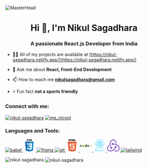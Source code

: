 ![MasterHead](https://media.licdn.com/dms/image/D4D16AQExwW77vQ46wA/profile-displaybackgroundimage-shrink_350_1400/0/1685438323114?e=1701302400&v=beta&t=58csRedvJEvTo7G01IS4YLyx1WyzavhGGKG3Np8WObk)
<h1 align="center">Hi 👋, I'm Nikul Sagadhara</h1>
<h3 align="center">A passionate React.js Developer from India</h3>

- 👨‍💻 All of my projects are available at [https://nikul-sagadhara.netlify.app/](https://nikul-sagadhara.netlify.app/)

- 💬 Ask me about **React, Front-End Development**

- 📫 How to reach me **nikulsagadhara@gmail.com**

- ⚡ Fun fact **not a sports friendly**

<h3 align="left">Connect with me:</h3>
<p align="left">
<a href="https://linkedin.com/in/nikul-sagadhara" target="blank"><img align="center" src="https://raw.githubusercontent.com/rahuldkjain/github-profile-readme-generator/master/src/images/icons/Social/linked-in-alt.svg" alt="nikul-sagadhara" height="30" width="40" /></a>
<a href="https://instagram.com/me_nicool" target="blank"><img align="center" src="https://raw.githubusercontent.com/rahuldkjain/github-profile-readme-generator/master/src/images/icons/Social/instagram.svg" alt="me_nicool" height="30" width="40" /></a>
</p>

<h3 align="left">Languages and Tools:</h3>
<p align="left"> <a href="https://babeljs.io/" target="_blank" rel="noreferrer"> <img src="https://www.vectorlogo.zone/logos/babeljs/babeljs-icon.svg" alt="babel" width="40" height="40"/> </a> <a href="https://www.w3schools.com/css/" target="_blank" rel="noreferrer"> <img src="https://raw.githubusercontent.com/devicons/devicon/master/icons/css3/css3-original-wordmark.svg" alt="css3" width="40" height="40"/> </a> <a href="https://www.figma.com/" target="_blank" rel="noreferrer"> <img src="https://www.vectorlogo.zone/logos/figma/figma-icon.svg" alt="figma" width="40" height="40"/> </a> <a href="https://git-scm.com/" target="_blank" rel="noreferrer"> <img src="https://www.vectorlogo.zone/logos/git-scm/git-scm-icon.svg" alt="git" width="40" height="40"/> </a> <a href="https://www.w3.org/html/" target="_blank" rel="noreferrer"> <img src="https://raw.githubusercontent.com/devicons/devicon/master/icons/html5/html5-original-wordmark.svg" alt="html5" width="40" height="40"/> </a> <a href="https://nodejs.org" target="_blank" rel="noreferrer"> <img src="https://raw.githubusercontent.com/devicons/devicon/master/icons/nodejs/nodejs-original-wordmark.svg" alt="nodejs" width="40" height="40"/> </a> <a href="https://reactjs.org/" target="_blank" rel="noreferrer"> <img src="https://raw.githubusercontent.com/devicons/devicon/master/icons/react/react-original-wordmark.svg" alt="react" width="40" height="40"/> </a> <a href="https://redux.js.org" target="_blank" rel="noreferrer"> <img src="https://raw.githubusercontent.com/devicons/devicon/master/icons/redux/redux-original.svg" alt="redux" width="40" height="40"/> </a> <a href="https://tailwindcss.com/" target="_blank" rel="noreferrer"> <img src="https://www.vectorlogo.zone/logos/tailwindcss/tailwindcss-icon.svg" alt="tailwind" width="40" height="40"/> </a> </p>

<p><img align="left" src="https://github-readme-stats.vercel.app/api/top-langs?username=nikul-sagadhara&show_icons=true&locale=en&layout=compact" alt="nikul-sagadhara" /></p>

<p>&nbsp;<img align="center" src="https://github-readme-stats.vercel.app/api?username=nikul-sagadhara&show_icons=true&locale=en" alt="nikul-sagadhara" /></p>
